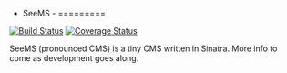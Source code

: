 - SeeMS -
=========

[![Build Status](https://travis-ci.org/tonekk/SeeMS.png?branch=master)](https://travis-ci.org/tonekk/SeeMS)  [![Coverage Status](https://coveralls.io/repos/tonekk/SeeMS/badge.png)](https://coveralls.io/r/tonekk/SeeMS)

SeeMS (pronounced CMS) is a tiny CMS written in Sinatra.
More info to come as development goes along.
